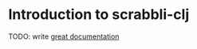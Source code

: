 # Introduction to scrabbli-clj

TODO: write [great documentation](http://jacobian.org/writing/great-documentation/what-to-write/)
